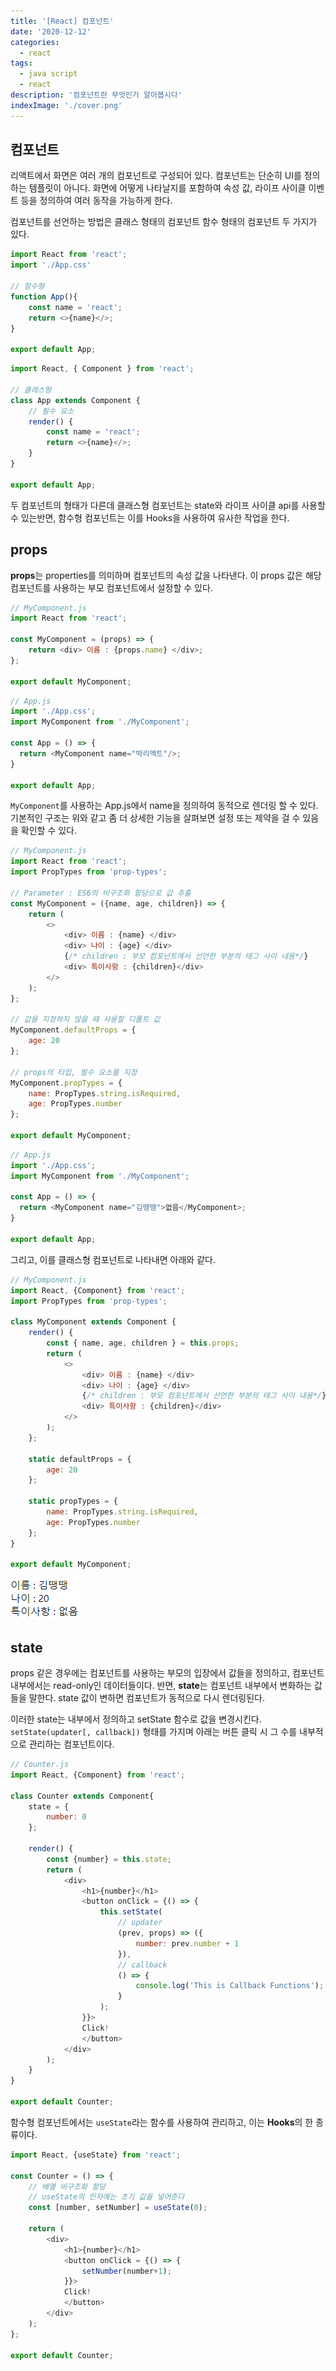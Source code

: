 ```yaml
---
title: '[React] 컴포넌트'
date: '2020-12-12'
categories:
  - react
tags:
  - java script
  - react
description: '컴포넌트란 무엇인가 알아봅시다'
indexImage: './cover.png'
---
```


## 컴포넌트  

리액트에서 화면은 여러 개의 컴포넌트로 구성되어 있다. 
컴포넌트는 단순히 UI를 정의하는 템플릿이 아니다. 
화면에 어떻게 나타날지를 포함하여 속성 값, 라이프 사이클 이벤트 등을 정의하여 여러 동작을 가능하게 한다.  

컴포넌트를 선언하는 방법은 클래스 형태의 컴포넌트 함수 형태의 컴포넌트 두 가지가 있다.  

``` js
import React from 'react';
import './App.css'

// 함수형
function App(){
	const name = 'react';
	return <>{name}</>;
}

export default App;
```

``` js
import React, { Component } from 'react';

// 클래스형
class App extends Component {
	// 필수 요소
	render() {
		const name = 'react';
		return <>{name}</>;
	}
}

export default App;
```

두 컴포넌트의 형태가 다른데 클래스형 컴포넌트는 state와 라이프 사이클 api를 사용할 수 있는반면, 
함수형 컴포넌트는 이를 Hooks을 사용하여 유사한 작업을 한다. 

## props  

**props**는 properties를 의미하며 컴포넌트의 속성 값을 나타낸다. 
이 props 값은 해당 컴포넌트를 사용하는 부모 컴포넌트에서 설정할 수 있다. 

``` js
// MyComponent.js
import React from 'react';

const MyComponent = (props) => {
	return <div> 이름 : {props.name} </div>;
};

export default MyComponent;
```

``` js
// App.js
import './App.css';
import MyComponent from './MyComponent';

const App = () => {
  return <MyComponent name="박리액트"/>;
}

export default App;
```

```MyComponent```를 사용하는 App.js에서 name을 정의하여 동적으로 렌더링 할 수 있다. 
기본적인 구조는 위와 같고 좀 더 상세한 기능을 살펴보면 설정 또는 제약을 걸 수 있음을 확인할 수 있다.

``` js
// MyComponent.js
import React from 'react';
import PropTypes from 'prop-types';

// Parameter : ES6의 비구조화 할당으로 값 추출
const MyComponent = ({name, age, children}) => {
	return (
		<>
			<div> 이름 : {name} </div>
			<div> 나이 : {age} </div>
			{/* children : 부모 컴포넌트에서 선언한 부분의 태그 사이 내용*/}
			<div> 특이사항 : {children}</div>
		</>
	);
};

// 값을 지정하지 않을 때 사용할 디폴트 값
MyComponent.defaultProps = {
	age: 20
};

// props의 타입, 필수 요소를 지정
MyComponent.propTypes = {
	name: PropTypes.string.isRequired,
	age: PropTypes.number
};

export default MyComponent;
```

``` js
// App.js
import './App.css';
import MyComponent from './MyComponent';

const App = () => {
  return <MyComponent name="김땡땡">없음</MyComponent>;
}

export default App;
```

그리고, 이를 클래스형 컴포넌트로 나타내면 아래와 같다.

``` js
// MyComponent.js
import React, {Component} from 'react';
import PropTypes from 'prop-types';

class MyComponent extends Component {
	render() {
		const { name, age, children } = this.props;
		return (
			<>
				<div> 이름 : {name} </div>
				<div> 나이 : {age} </div>
				{/* children : 부모 컴포넌트에서 선언한 부분의 태그 사이 내용*/}
				<div> 특이사항 : {children}</div>
			</>
		);
	};

	static defaultProps = {
		age: 20
	};

	static propTypes = {
		name: PropTypes.string.isRequired,
		age: PropTypes.number
	};
}

export default MyComponent;
```

![props](./props.png)

## state

props 같은 경우에는 컴포넌트를 사용하는 부모의 입장에서 값들을 정의하고, 
컴포넌트 내부에서는 read-only인 데이터들이다. 
반면, **state**는 컴포넌트 내부에서 변화하는 값들을 말한다. 
state 값이 변하면 컴포넌트가 동적으로 다시 렌더링된다.

이러한 state는 내부에서 정의하고 setState 함수로 값을 변경시킨다. 
```setState(updater[, callback])``` 형태를 가지며 
아래는 버튼 클릭 시 그 수를 내부적으로 관리하는 컴포넌트이다.

``` js
// Counter.js
import React, {Component} from 'react';

class Counter extends Component{
	state = {
		number: 0
	};

	render() {
		const {number} = this.state;
		return (
			<div>
				<h1>{number}</h1>
				<button onClick = {() => {
					this.setState(
						// updater
						(prev, props) => ({
							number: prev.number + 1
						}),
						// callback
						() => {
							console.log('This is Callback Functions');
						}
					);	
				}}>
				Click!
				</button>
			</div>
		);
	}
}

export default Counter;
```

함수형 컴포넌트에서는 ```useState```라는 함수를 사용하여 관리하고, 이는 **Hooks**의 한 종류이다. 

``` js
import React, {useState} from 'react';

const Counter = () => {
	// 배열 비구조화 할당
	// useState의 인자에는 초기 값을 넣어준다
	const [number, setNumber] = useState(0);

	return (
		<div>
			<h1>{number}</h1>
			<button onClick = {() => {
				setNumber(number+1);
			}}>
			Click!
			</button>
		</div>
	);
};

export default Counter;
```